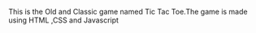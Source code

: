 This is the Old and Classic game named Tic Tac Toe.The game is made using HTML ,CSS and Javascript


